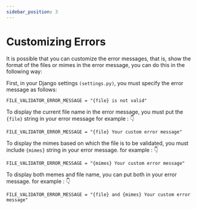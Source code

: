 ```yaml
---
sidebar_position: 3
---
```


# Customizing Errors

It is possible that you can customize the error messages, that is, show the format of the files or mimes in the error message, you can do this in the following way:

First, in your Django settings `(settings.py)`, you must specify the error message as follows:
```
FILE_VALIDATOR_ERROR_MESSAGE = "{file} is not valid"
```
To display the current file name in the error message, you must put the `{file}` string in your error message for example : 👇
```
FILE_VALIDATOR_ERROR_MESSAGE = "{file} Your custom error message"
```
To display the mimes based on which the file is to be validated, you must include `{mimes}` string in your error message. for example : 👇
```
FILE_VALIDATOR_ERROR_MESSAGE = "{mimes} Your custom error message"
```
To display both memes and file name, you can put both in your error message. for example : 👇
```
FILE_VALIDATOR_ERROR_MESSAGE = "{file} and {mimes} Your custom error message"
```
